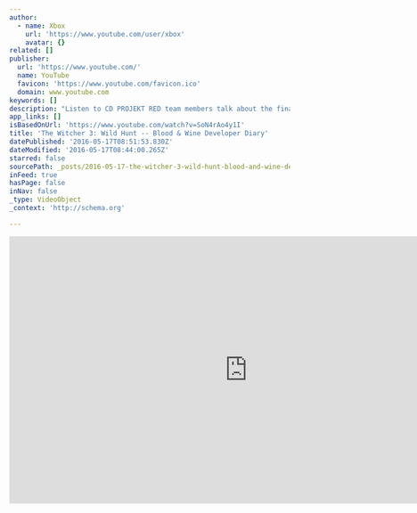 ```yaml
---
author:
  - name: Xbox
    url: 'https://www.youtube.com/user/xbox'
    avatar: {}
related: []
publisher:
  url: 'https://www.youtube.com/'
  name: YouTube
  favicon: 'https://www.youtube.com/favicon.ico'
  domain: www.youtube.com
keywords: []
description: "Listen to CD PROJEKT RED team members talk about the final expansion pack to The Witcher 3: Wild Hunt - Blood and Wine, and learn more about Geralt's final mission, Blood and Wine's new features, and the new open world location of Toussaint. Blood and Wine releases May 31st, 2016."
app_links: []
isBasedOnUrl: 'https://www.youtube.com/watch?v=SoN4rAo4y1I'
title: 'The Witcher 3: Wild Hunt -- Blood & Wine Developer Diary'
datePublished: '2016-05-17T08:51:53.830Z'
dateModified: '2016-05-17T08:44:00.265Z'
starred: false
sourcePath: _posts/2016-05-17-the-witcher-3-wild-hunt-blood-and-wine-developer-diary.md
inFeed: true
hasPage: false
inNav: false
_type: VideoObject
_context: 'http://schema.org'

---
```

<iframe src="https://cdn.embedly.com/widgets/media.html?src=https%3A%2F%2Fwww.youtube.com%2Fembed%2FSoN4rAo4y1I%3Ffeature%3Doembed&amp;url=http%3A%2F%2Fwww.youtube.com%2Fwatch%3Fv%3DSoN4rAo4y1I&amp;image=https%3A%2F%2Fi.ytimg.com%2Fvi%2FSoN4rAo4y1I%2Fhqdefault.jpg&amp;key=b7d04c9b404c499eba89ee7072e1c4f7&amp;type=text%2Fhtml&amp;schema=youtube" width="854" height="480" scrolling="no" frameborder="0" allowfullscreen="" style=""></iframe>